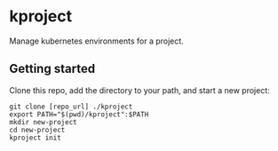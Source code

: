 # kproject

Manage kubernetes environments for a project.

## Getting started

Clone this repo, add the directory to your path, and start a new project:

```
git clone [repo_url] ./kproject
export PATH="$(pwd)/kproject":$PATH
mkdir new-project
cd new-project
kproject init
```
